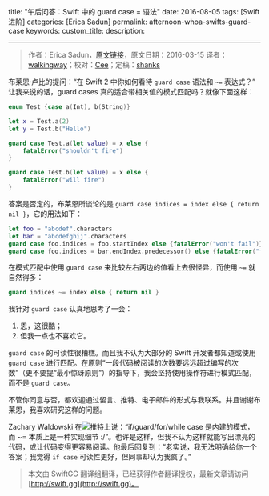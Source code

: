 title: "午后问答：Swift 中的 guard case = 语法"
date: 2016-08-05
tags: [Swift 进阶]
categories: [Erica Sadun]
permalink: afternoon-whoa-swifts-guard-case
keywords: 
custom_title: 
description: 

---
> 作者：Erica Sadun，[原文链接](http://ericasadun.com/2016/03/15/afternoon-whoa-swifts-guard-case/)，原文日期：2016-03-15
> 译者：[walkingway](http://chengway.in/)；校对：[Cee](https://github.com/Cee)；定稿：[shanks](http://codebuild.me/)
  







<!--此处开始正文-->


布莱恩·卢比的提问：“在 Swift 2 中你如何看待 `guard case` 语法和 `~=` 表达式？” 让我来说的话，guard cases 真的适合带相关值的模式匹配吗？就像下面这样：

<!--more-->

```swift
enum Test {case a(Int), b(String)}

let x = Test.a(2)
let y = Test.b("Hello")

guard case Test.a(let value) = x else {
    fatalError("shouldn't fire")
}

guard case Test.b(let value) = x else {
    fatalError("will fire")
}
```

答案是否定的，布莱恩所谈论的是 `guard case indices = index else { return nil }`，它的用法如下：
 
```swift
let foo = "abcdef".characters
let bar = "abcdefghij".characters
guard case foo.indices = foo.startIndex else {fatalError("won't fail")}
guard case foo.indices = bar.endIndex.predecessor() else {fatalError("fails")}
```

在模式匹配中使用 `guard case` 来比较左右两边的值看上去很怪异，而使用 `~=` 就自然得多：

```swift
guard indices ~= index else { return nil }
```

我针对 `guard case` 认真地思考了一会：

1. 恩，这很酷；
2. 但我一点也不喜欢它。

`guard case` 的可读性很糟糕。而且我不认为大部分的 Swift 开发者都知道或使用 `guard case` 进行匹配。在原则“一段代码被阅读的次数要远远超过编写的次数”（更不要提“最小惊讶原则”）的指导下，我会坚持使用操作符进行模式匹配，而不是 `guard case`。

不管你同意与否，都欢迎通过留言、推特、电子邮件的形式与我联系。并且谢谢布莱恩，我喜欢研究这样的问题。

Zachary Waldowski 在![推特](http://twitter.com/zwaldowski/status/709861893490515968)上说：“if/guard/for/while case 是内建的模式，而 ~= 本质上是一种实现细节 :/”。也许是这样，但我不认为这样就能写出漂亮的代码，或让代码变得更容易阅读。他最后回复到：“老实说，我无法明确给你一个答案；我觉得 `if case` 可读性更好，但同事却认为我疯了。”
> 本文由 SwiftGG 翻译组翻译，已经获得作者翻译授权，最新文章请访问 [http://swift.gg](http://swift.gg)。